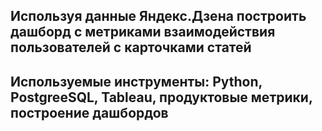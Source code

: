## Используя данные Яндекс.Дзена построить дашборд с метриками взаимодействия пользователей с карточками статей
## Используемые инструменты: Python, PostgreeSQL, Tableau, продуктовые метрики, построение дашбордов
